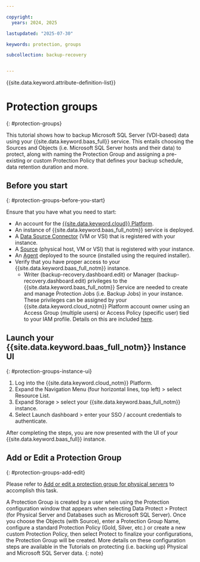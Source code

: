 ```yaml
---

copyright:
  years: 2024, 2025

lastupdated: "2025-07-30"

keywords: protection, groups

subcollection: backup-recovery


---
```


{{site.data.keyword.attribute-definition-list}}

# Protection groups
{: #protection-groups}

This tutorial shows how to backup Microsoft SQL Server (VDI-based) data using your {{site.data.keyword.baas_full}} service. This entails choosing the Sources and Objects (i.e. Microsoft SQL Server hosts and their data) to protect, along with naming the Protection Group and assigning a pre-existing or custom Protection Policy that defines your backup schedule, data retention duration and more.

## Before you start
{: #protection-groups-before-you-start}

Ensure that you have what you need to start:

- An account for the [{{site.data.keyword.cloud}} Platform](https://cloud.ibm.com).
- An instance of {{site.data.keyword.baas_full_notm}} service is deployed.
- A [Data Source Connector](/docs/allowlist/backup-recovery?topic=backup-recovery-deploy-data-source-connector) (VM or VSI) that is registered with your instance.
- A [Source](/docs/allowlist/backup-recovery?topic=backup-recovery-baas-registration) (physical host, VM or VSI) that is registered with your instance.
- An [Agent](/docs/allowlist/backup-recovery?topic=backup-recovery-agent-download-install) deployed to the source (installed using the required installer).
- Verify that you have proper access to your {{site.data.keyword.baas_full_notm}} instance.
  - Writer (backup-recovery.dashboard.edit) or Manager (backup-recovery.dashboard.edit) privileges to the {{site.data.keyword.baas_full_notm}} Service are needed to create and manage Protection Jobs (i.e. Backup Jobs) in your instance. These privileges can be assigned by your {{site.data.keyword.cloud_notm}} Platform account owner using an Access Group (multiple users) or Access Policy (specific user) tied to your IAM profile. Details on this are included [here](/docs/allowlist/backup-recovery?topic=backup-recovery-iam-docs-template&interface=ui).

## Launch your {{site.data.keyword.baas_full_notm}} Instance UI
{: #protection-groups-instance-ui}

1. Log into the {{site.data.keyword.cloud_notm}} Platform.
2. Expand the Navigation Menu (four horizontal lines, top left) > select Resource List.
3. Expand Storage > select your {{site.data.keyword.baas_full_notm}} instance.
4. Select Launch dashboard > enter your SSO / account credentials to authenticate.

After completing the steps, you are now presented with the UI of your {{site.data.keyword.baas_full}} instance.

## Add or Edit a Protection Group
{: #protection-groups-add-edit}

Please refer to [Add or edit a protection group for physical servers](/docs/allowlist/backup-recovery?topic=backup-recovery-add_or_edit_a_protection_group_for_physical_servers) to accomplish this task.

A Protection Group is created by a user when using the Protection configuration window that appears when selecting Data Protect > Protect (for Physical Server and Databases such as Microsoft SQL Server). Once you choose the Objects (with Source), enter a Protection Group Name, configure a standard Protection Policy (Gold, Silver, etc.) or create a new custom Protection Policy, then select Protect to finalize your configurations, the Protection Group will be created. More details on these configuration steps are available in the Tutorials on protecting (i.e. backing up) Physical and Microsoft SQL Server data.
{: note}
